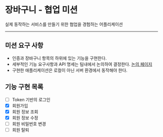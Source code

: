 # 장바구니 - 협업 미션

실제 동작하는 서비스를 만들기 위한 협업을 경험하는 어플리케이션

---

## 미션 요구 사항
- 인증과 장바구니 항목의 하위에 있는 기능을 구현한다.
- 세부적인 기능 요구사항과 API 명세는 팀내에서 논의하여 결정한다.
    [논의 페이지](https://www.notion.so/14f9c6f9ad0a4bbaaec0a2edad091b0b)
- 구현한 애플리케이션은 로컬이 아닌 서버 환경에서 동작해야 한다.

## 기능 구현 목록
- [ ] Token 기반의 로그인
- [x] 회원가입
- [x] 회원 정보 조회
- [x] 회원 정보 수정
- [ ] 회원 비밀번호 변경
- [ ] 회원 탈퇴
